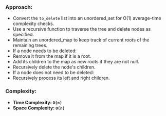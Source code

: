 ### Approach:
- Convert the `to_delete` list into an unordered_set for O(1) average-time complexity checks.
- Use a recursive function to traverse the tree and delete nodes as specified.
- Maintain an unordered_map to keep track of current roots of the remaining trees.
- If a node needs to be deleted:
- Remove it from the map if it is a root.
- Add its children to the map as new roots if they are not null.
- Recursively delete the node's children.
- If a node does not need to be deleted:
- Recursively process its left and right children.
​
### Complexity:
- **Time Complexity: `O(n)`**
- **Space Complexity: `O(n)`**
